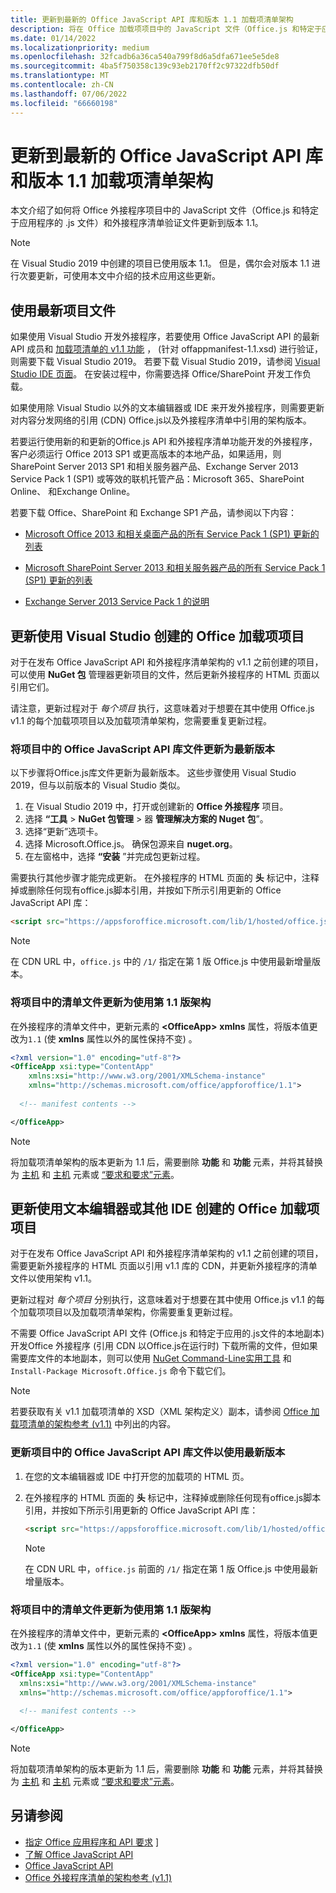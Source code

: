```yaml
---
title: 更新到最新的 Office JavaScript API 库和版本 1.1 加载项清单架构
description: 将在 Office 加载项项目中的 JavaScript 文件（Office.js 和特定于应用程序的 .js 文件）和加载项清单验证文件更新到版本 1.1。
ms.date: 01/14/2022
ms.localizationpriority: medium
ms.openlocfilehash: 32fcadb6a36ca540a799f8d6a5dfa671ee5e5de8
ms.sourcegitcommit: 4ba5f750358c139c93eb2170ff2c97322dfb50df
ms.translationtype: MT
ms.contentlocale: zh-CN
ms.lasthandoff: 07/06/2022
ms.locfileid: "66660198"
---
```

# <a name="update-to-the-latest-office-javascript-api-library-and-version-11-add-in-manifest-schema"></a>更新到最新的 Office JavaScript API 库和版本 1.1 加载项清单架构

本文介绍了如何将 Office 外接程序项目中的 JavaScript 文件（Office.js 和特定于应用程序的 .js 文件）和外接程序清单验证文件更新到版本 1.1。

> [!NOTE]
> 在 Visual Studio 2019 中创建的项目已使用版本 1.1。 但是，偶尔会对版本 1.1 进行次要更新，可使用本文中介绍的技术应用这些更新。

## <a name="use-the-most-up-to-date-project-files"></a>使用最新项目文件

如果使用 Visual Studio 开发外接程序，若要使用 Office JavaScript API 的最新 API 成员和 [加载项清单的 v1.1 功能](../develop/add-in-manifests.md) ， (针对 offappmanifest-1.1.xsd) 进行验证，则需要下载 Visual Studio 2019。 若要下载 Visual Studio 2019，请参阅 [Visual Studio IDE 页面](https://visualstudio.microsoft.com/vs/)。 在安装过程中，你需要选择 Office/SharePoint 开发工作负载。

如果使用除 Visual Studio 以外的文本编辑器或 IDE 来开发外接程序，则需要更新对内容分发网络的引用 (CDN) Office.js以及外接程序清单中引用的架构版本。

若要运行使用新的和更新的Office.js API 和外接程序清单功能开发的外接程序，客户必须运行 Office 2013 SP1 或更高版本的本地产品，如果适用，则 SharePoint Server 2013 SP1 和相关服务器产品、Exchange Server 2013 Service Pack 1 (SP1) 或等效的联机托管产品：Microsoft 365、SharePoint Online、 和Exchange Online。

若要下载 Office、SharePoint 和 Exchange SP1 产品，请参阅以下内容：

- [Microsoft Office 2013 和相关桌面产品的所有 Service Pack 1 (SP1) 更新的列表](https://support.microsoft.com/kb/2850036)

- [Microsoft SharePoint Server 2013 和相关服务器产品的所有 Service Pack 1 (SP1) 更新的列表](https://support.microsoft.com/kb/2850035)

- [Exchange Server 2013 Service Pack 1 的说明](https://support.microsoft.com/kb/2926248)

## <a name="updating-an-office-add-in-project-created-with-visual-studio"></a>更新使用 Visual Studio 创建的 Office 加载项项目

对于在发布 Office JavaScript API 和外接程序清单架构的 v1.1 之前创建的项目，可以使用 **NuGet 包** 管理器更新项目的文件，然后更新外接程序的 HTML 页面以引用它们。

请注意，更新过程对于 _每个项目_ 执行，这意味着对于想要在其中使用 Office.js v1.1 的每个加载项项目以及加载项清单架构，您需要重复更新过程。

### <a name="update-the-office-javascript-api-library-files-in-your-project-to-the-newest-release"></a>将项目中的 Office JavaScript API 库文件更新为最新版本

以下步骤将Office.js库文件更新为最新版本。 这些步骤使用 Visual Studio 2019，但与以前版本的 Visual Studio 类似。

1. 在 Visual Studio 2019 中，打开或创建新的 **Office 外接程序** 项目。
2. 选择 **“工具** > **NuGet 包管理** > 器 **管理解决方案的 Nuget 包**”。
3. 选择“更新”选项卡。
4. 选择 Microsoft.Office.js。 确保包源来自 **nuget.org**。
5. 在左窗格中，选择 **“安装** ”并完成包更新过程。

需要执行其他步骤才能完成更新。 在外接程序的 HTML 页面的 **头** 标记中，注释掉或删除任何现有office.js脚本引用，并按如下所示引用更新的 Office JavaScript API 库：

  ```html
  <script src="https://appsforoffice.microsoft.com/lib/1/hosted/office.js" type="text/javascript"></script>
  ```

   > [!NOTE]
   > 在 CDN URL 中，`office.js` 中的 `/1/` 指定在第 1 版 Office.js 中使用最新增量版本。

### <a name="update-the-manifest-file-in-your-project-to-use-schema-version-11"></a>将项目中的清单文件更新为使用第 1.1 版架构

在外接程序的清单文件中，更新元素的 **\<OfficeApp\>** **xmlns** 属性，将版本值更改为`1.1` (使 **xmlns** 属性以外的属性保持不变) 。

```xml
<?xml version="1.0" encoding="utf-8"?>
<OfficeApp xsi:type="ContentApp"
    xmlns:xsi="http://www.w3.org/2001/XMLSchema-instance"
    xmlns="http://schemas.microsoft.com/office/appforoffice/1.1">
  
  <!-- manifest contents -->

</OfficeApp>
```

> [!NOTE]
> 将加载项清单架构的版本更新为 1.1 后，需要删除 **功能** 和 **功能** 元素，并将其替换为 [主机](/javascript/api/manifest/hosts) 和 [主机](/javascript/api/manifest/host) 元素或 [“要求和要求”元素](specify-office-hosts-and-api-requirements.md)。

## <a name="updating-an-office-add-in-project-created-with-a-text-editor-or-other-ide"></a>更新使用文本编辑器或其他 IDE 创建的 Office 加载项项目

对于在发布 Office JavaScript API 和外接程序清单架构的 v1.1 之前创建的项目，需要更新外接程序的 HTML 页面以引用 v1.1 库的 CDN，并更新外接程序的清单文件以使用架构 v1.1。

更新过程对 _每个项目_ 分别执行，这意味着对于想要在其中使用 Office.js v1.1 的每个加载项项目以及加载项清单架构，你需要重复更新过程。

不需要 Office JavaScript API 文件 (Office.js 和特定于应用的.js文件的本地副本) 开发Office 外接程序 (引用 CDN 以Office.js在运行时) 下载所需的文件，但如果需要库文件的本地副本，则可以使用 [NuGet Command-Line实用工具](https://docs.nuget.org/consume/installing-nuget) 和 `Install-Package Microsoft.Office.js` 命令下载它们。

> [!NOTE]
> 若要获取有关 v1.1 加载项清单的 XSD（XML 架构定义）副本，请参阅 [Office 加载项清单的架构参考 (v1.1)](../develop/add-in-manifests.md) 中列出的内容。

### <a name="update-the-office-javascript-api-library-files-in-your-project-to-use-the-newest-release"></a>更新项目中的 Office JavaScript API 库文件以使用最新版本

1. 在您的文本编辑器或 IDE 中打开您的加载项的 HTML 页。

2. 在外接程序的 HTML 页面的 **头** 标记中，注释掉或删除任何现有office.js脚本引用，并按如下所示引用更新的 Office JavaScript API 库：

    ```html
    <script src="https://appsforoffice.microsoft.com/lib/1/hosted/office.js" type="text/javascript"></script>
    ```

   > [!NOTE]
   > 在 CDN URL 中，`office.js` 前面的 `/1/` 指定在第 1 版 Office.js 中使用最新增量版本。

### <a name="update-the-manifest-file-in-your-project-to-use-schema-version-11"></a>将项目中的清单文件更新为使用第 1.1 版架构

在外接程序的清单文件中，更新元素的 **\<OfficeApp\>** **xmlns** 属性，将版本值更改为`1.1` (使 **xmlns** 属性以外的属性保持不变) 。

```xml
<?xml version="1.0" encoding="utf-8"?>
<OfficeApp xsi:type="ContentApp"
  xmlns:xsi="http://www.w3.org/2001/XMLSchema-instance"
  xmlns="http://schemas.microsoft.com/office/appforoffice/1.1">
  
  <!-- manifest contents -->

</OfficeApp>
```

> [!NOTE]
> 将加载项清单架构的版本更新为 1.1 后，需要删除 **功能** 和 **功能** 元素，并将其替换为 [主机](/javascript/api/manifest/hosts) 和 [主机](/javascript/api/manifest/host) 元素或 [“要求和要求”元素](specify-office-hosts-and-api-requirements.md)。

## <a name="see-also"></a>另请参阅

- [指定 Office 应用程序和 API 要求](specify-office-hosts-and-api-requirements.md) ]
- [了解 Office JavaScript API](understanding-the-javascript-api-for-office.md)
- [Office JavaScript API](../reference/javascript-api-for-office.md)
- [Office 外接程序清单的架构参考 (v1.1)](../develop/add-in-manifests.md)
